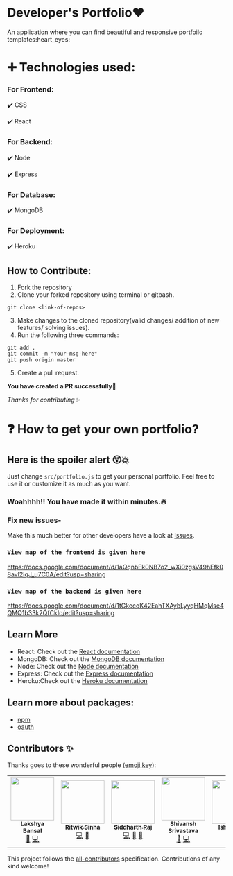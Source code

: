 # Developer's Portfolio:heart:

<p>An application where you can find beautiful and responsive portfoilo templates:heart_eyes:</p>

# :heavy_plus_sign: Technologies used:

### For Frontend:
:heavy_check_mark: CSS

:heavy_check_mark: React

### For Backend:
:heavy_check_mark: Node

:heavy_check_mark: Express

### For Database:
:heavy_check_mark: MongoDB

### For Deployment:
:heavy_check_mark: Heroku

## How to Contribute:

1. Fork the repository
2. Clone your forked repository using terminal or gitbash.

```
git clone <link-of-repos>
```

3. Make changes to the cloned repository(valid changes/ addition of new features/ solving issues).
4. Run the following three commands:

```
git add .
git commit -m "Your-msg-here"
git push origin master
```
5. Create a pull request.

<b>You have created a PR successfully:clap:</b>

<i> Thanks for contributing:sparkles:</i>

# :question: How to get your own portfolio?
## Here is the spoiler alert :astonished::collision:

Just change `src/portfolio.js` to get your personal portfolio. Feel free to use it or customize it as much as you want.
### Woahhhh!! You have made it within minutes.:fire:

### Fix new issues-
Make this much better for other developers have a look at [Issues](https://github.com/technojam/portfolio_generator/issues).

### `View map of the frontend is given here`
https://docs.google.com/document/d/1aQqnbFk0NB7o2_wXi0zgsV49hEfk08avl2IqJ_u7C0A/edit?usp=sharing

### `View map of the backend is given here`
https://docs.google.com/document/d/1tGkecoK42EahTXAybLyyqHMqMse4QMQ1b33k2QfCkIo/edit?usp=sharing


## Learn More
- React: Check out the [React documentation](https://reactjs.org/)
- MongoDB: Check out the [MongoDB documentation](https://docs.mongodb.com/)
- Node: Check out the [Node documentation](https://nodejs.org/en/docs/)
- Express: Check out the [Express documentation](https://developer.mozilla.org/en-US/docs/Learn/Server-side/Express_Nodejs/Introduction)
- Heroku:Check out the [Heroku documentation](https://devcenter.heroku.com/categories/deployment)
## Learn more about packages:
- [npm](https://www.npmjs.com/package/documentation)
- [oauth](https://www.npmjs.com/package/oauth)






## Contributors ✨

Thanks goes to these wonderful people ([emoji key](https://allcontributors.org/docs/en/emoji-key)):

<!-- ALL-CONTRIBUTORS-LIST:START - Do not remove or modify this section -->
<!-- prettier-ignore-start -->
<!-- markdownlint-disable -->
<table>
  <tr>
   <td align="center"><a href="https://github.com/lakshya-20"><img src="https://avatars.githubusercontent.com/lakshya-20" width="100px;" alt=""/><br /><sub><b>Lakshya Bansal</b></sub></a><br /><a href="https://github.com/lakshya-20/portfolio_generator/commits?author=harshcasper" title="Documentation">📖</a> <a href="https://github.com/lakshya-20/portfolio_generator/commits?author=harshcasper" title="Code">💻</a></td>
    <td align="center"><a href="https://github.com/Ritwik880"><img src="https://avatars.githubusercontent.com/Ritwik880" width="100px;" alt=""/><br /><sub><b>Ritwik Sinha</b></sub></a><br /><a href="https://github.com/Ritwik880/Helping-Hand/commits?author=agg-ritwik" title="Code">💻</a> <a href="#ideas-agg-ritwik" title="Ideas, Planning, & Feedback">🤔</a></td>
    <td align="center"><a href="https://github.com/sidhearts"><img src="https://avatars.githubusercontent.com/sidhearts" width="100px;" alt=""/><br /><sub><b>Siddharth Raj</b></sub></a><br /><a href="https://github.com/sidhearts/Portfolio-Generator/commits?author=yashk2000" title="Code">💻</a> <a href="https://github.com/sidhearts/Portfolio-Generator/commits?author=yashk2000" title="Documentation">📖</a> <a href="#ideas-yashk2000" title="Ideas, Planning, & Feedback">🤔</a></td>
    <td align="center"><a href="https://github.com/Shivansh2287"><img src="https://avatars.githubusercontent.com/Shivansh2287" width="100px;" alt=""/><br /><sub><b>Shivansh Srivastava</b></sub></a><br /><a href="https://github.com/Shivansh2287/portfolio_generator/commits?author=harshcasper" title="Documentation">📖</a> <a href="https://github.com/Shivansh2287/portfolio_generator/commits?author=harshcasper" title="Code">💻</a></td>
     <td align="center"><a href="https://github.com/Isha2103"><img src="https://avatars.githubusercontent.com/Isha2103" width="100px;" alt=""/><br /><sub><b>Isha Gupta</b></sub></a><br /><a href="https://github.com/Isha2103/Portfolio-Generator/commits?author=harshcasper" title="Documentation">📖</a> <a href="https://github.com/Isha2103/Portfolio-Generator/commits?author=harshcasper" title="Code">💻</a></td>
       <td align="center"><a href="https://github.com/tanishq-agarwal"><img src="https://avatars.githubusercontent.com/tanishq-agarwal" width="100px;" alt=""/><br /><sub><b>Tanishq Agarwal</b></sub></a><br /><a href="https://github.com/tanishq-agarwal/Helping-Hand/commits?author=harshcasper" title="Documentation">📖</a> <a href="https://github.com/tanishq-agarwal/commits?author=harshcasper" title="Code">💻</a></td>
        <td align="center"><a href="https://github.com/sakshi172015"><img src="https://avatars.githubusercontent.com/sakshi172015" width="100px;" alt=""/><br /><sub><b>Sakshi Jain</b></sub></a><br /><a href="https://github.com/sakshi172015/portfolio_generator/commits?author=harshcasper" title="Documentation">📖</a> <a href="https://github.com/sakshi172015/portfolio_generator/commits?author=harshcasper" title="Code">💻</a></td>
        <td align="center"><a href="https://github.com/Areeb786123"><img src="https://avatars.githubusercontent.com/Areeb786123" width="100px;" alt=""/><br /><sub><b>Areeb Ahmad</b></sub></a><br /><a href="https://github.com/Areeb786123/portfolio_generator/commits?author=harshcasper" title="Documentation">📖</a> <a href="https://github.com/Areeb786123/portfolio_generator/commits?author=harshcasper" title="Code">💻</a></td>
     
  </tr>
</table>

<!-- markdownlint-enable -->
<!-- prettier-ignore-end -->
<!-- ALL-CONTRIBUTORS-LIST:END -->

This project follows the [all-contributors](https://github.com/all-contributors/all-contributors) specification. Contributions of any kind welcome!
